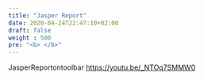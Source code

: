 ```yaml
---
title: "Jasper Report"
date: 2020-04-24T22:47:10+02:00
draft: false
weight : 500
pre: "<b> </b>"
---
```



 
JasperReportontoolbar https://youtu.be/_NTOq7SMMW0
